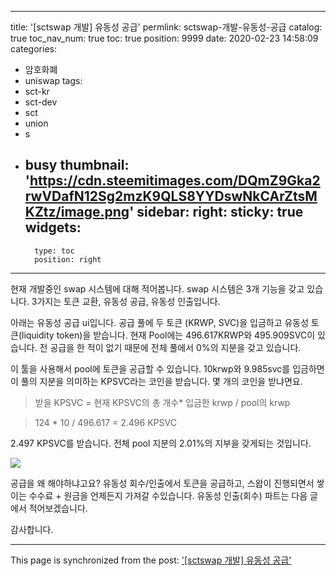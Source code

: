 
---
title: '[sctswap 개발] 유동성 공급'
permlink: sctswap-개발-유동성-공급
catalog: true
toc_nav_num: true
toc: true
position: 9999
date: 2020-02-23 14:58:09
categories:
- 암호화폐
- uniswap
tags:
- sct-kr
- sct-dev
- sct
- union
- s
- busy
thumbnail: 'https://cdn.steemitimages.com/DQmZ9Gka2rwVDafN12Sg2mzK9QLS8YYDswNkCArZtsMKZtz/image.png'
sidebar:
    right:
        sticky: true
widgets:
    -
        type: toc
        position: right
---


현재 개발중인 swap 시스템에 대해 적어봅니다. 
swap 시스템은 3개 기능을 갖고 있습니다. 3가지는 토큰 교환, 유동성 공급, 유동성 인출입니다.

아래는 유동성 공급 ui입니다. 공급 풀에 두 토큰 (KRWP, SVC)을 입금하고 유동성 토큰(liquidity token)을 받습니다. 현재 Pool에는 496.617KRWP와 495.909SVC이 있습니다. 전 공급을 한 적이 없기 때문에 전체 풀에서 0%의 지분을 갖고 있습니다. 

이 툴을 사용해서 pool에 토큰을 공급할 수 있습니다. 10krwp와 9.985svc를 입금하면 이 풀의 지분을 의미하는 KPSVC라는 코인을 받습니다. 몇 개의 코인을 받냐면요.

> 받을 KPSVC = 현재 KPSVC의 총 개수* 입금한 krwp / pool의 krwp 

> 124  * 10 / 496.617 = 2.496 KPSVC

2.497 KPSVC를 받습니다. 전체 pool 지분의 2.01%의 지부을 갖게되는 것입니다. 


![](https://cdn.steemitimages.com/DQmZ9Gka2rwVDafN12Sg2mzK9QLS8YYDswNkCArZtsMKZtz/image.png)

공급을 왜 해야하냐고요? 유동성 회수/인출에서 토큰을 공급하고, 스왑이 진행되면서 쌓이는 수수료 + 원금을 언제든지 가져갈 수있습니다. 유동성 인출(회수) 파트는 다음 글에서 적어보겠습니다.

감사합니다.

- - -

This page is synchronized from the post: ['[sctswap 개발] 유동성 공급'](https://steempeak.com/@jacobyu/sctswap)
